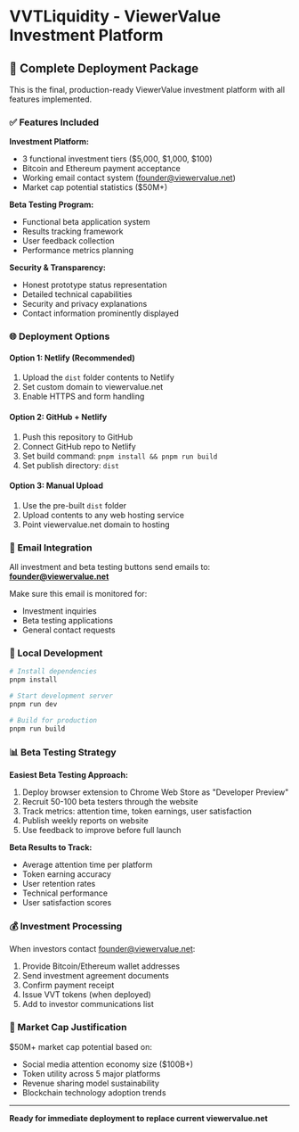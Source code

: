 # VVTLiquidity - ViewerValue Investment Platform

## 🚀 Complete Deployment Package

This is the final, production-ready ViewerValue investment platform with all features implemented.

### ✅ Features Included

**Investment Platform:**
- 3 functional investment tiers ($5,000, $1,000, $100)
- Bitcoin and Ethereum payment acceptance
- Working email contact system (founder@viewervalue.net)
- Market cap potential statistics ($50M+)

**Beta Testing Program:**
- Functional beta application system
- Results tracking framework
- User feedback collection
- Performance metrics planning

**Security & Transparency:**
- Honest prototype status representation
- Detailed technical capabilities
- Security and privacy explanations
- Contact information prominently displayed

### 🌐 Deployment Options

#### Option 1: Netlify (Recommended)
1. Upload the `dist` folder contents to Netlify
2. Set custom domain to viewervalue.net
3. Enable HTTPS and form handling

#### Option 2: GitHub + Netlify
1. Push this repository to GitHub
2. Connect GitHub repo to Netlify
3. Set build command: `pnpm install && pnpm run build`
4. Set publish directory: `dist`

#### Option 3: Manual Upload
1. Use the pre-built `dist` folder
2. Upload contents to any web hosting service
3. Point viewervalue.net domain to hosting

### 📧 Email Integration

All investment and beta testing buttons send emails to:
**founder@viewervalue.net**

Make sure this email is monitored for:
- Investment inquiries
- Beta testing applications
- General contact requests

### 🔧 Local Development

```bash
# Install dependencies
pnpm install

# Start development server
pnpm run dev

# Build for production
pnpm run build
```

### 📊 Beta Testing Strategy

**Easiest Beta Testing Approach:**
1. Deploy browser extension to Chrome Web Store as "Developer Preview"
2. Recruit 50-100 beta testers through the website
3. Track metrics: attention time, token earnings, user satisfaction
4. Publish weekly reports on website
5. Use feedback to improve before full launch

**Beta Results to Track:**
- Average attention time per platform
- Token earning accuracy
- User retention rates
- Technical performance
- User satisfaction scores

### 💰 Investment Processing

When investors contact founder@viewervalue.net:
1. Provide Bitcoin/Ethereum wallet addresses
2. Send investment agreement documents
3. Confirm payment receipt
4. Issue VVT tokens (when deployed)
5. Add to investor communications list

### 🎯 Market Cap Justification

$50M+ market cap potential based on:
- Social media attention economy size ($100B+)
- Token utility across 5 major platforms
- Revenue sharing model sustainability
- Blockchain technology adoption trends

---

**Ready for immediate deployment to replace current viewervalue.net**

